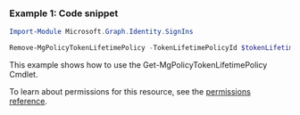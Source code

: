 ### Example 1: Code snippet

```powershellImport-Module Microsoft.Graph.Identity.SignIns

Remove-MgPolicyTokenLifetimePolicy -TokenLifetimePolicyId $tokenLifetimePolicyId
```
This example shows how to use the Get-MgPolicyTokenLifetimePolicy Cmdlet.
To learn about permissions for this resource, see the [permissions reference](/graph/permissions-reference).

